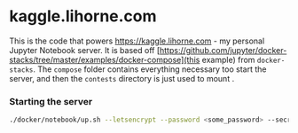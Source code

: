 # kaggle.lihorne.com

This is the code that powers https://kaggle.lihorne.com - my personal Jupyter Notebook server. It is based off [https://github.com/jupyter/docker-stacks/tree/master/examples/docker-compose](this example) from `docker-stacks`. The `compose` folder contains everything necessary too start the server, and then the `contests` directory is just used to mount .

### Starting the server

```bash
./docker/notebook/up.sh --letsencrypt --password <some_password> --secrets kaggle.lihorne.com-secrets
```
